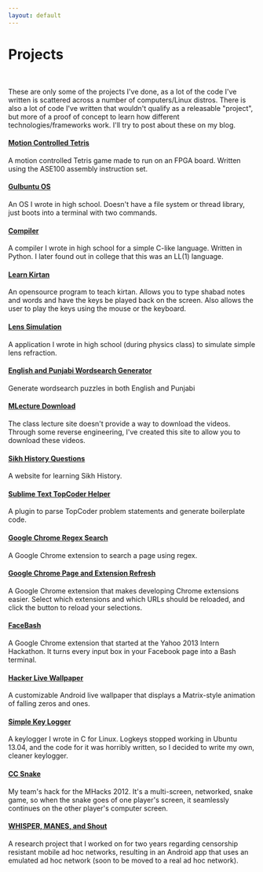 ```yaml
---
layout: default
---
```

Projects
========
<br>

These are only some of the projects I've done, as a lot of the code I've written is scattered across a number of computers/Linux distros. There is also a lot of code I've written that wouldn't qualify as a releasable "project", but more of a proof of concept to learn how different technologies/frameworks work. I'll try to post about these on my blog.

#### [Motion Controlled Tetris](/projects/motion-controlled-tetris/)

A motion controlled Tetris game made to run on an FPGA board. Written using the ASE100 assembly instruction set.
<br>

#### [Gulbuntu OS](/projects/gulbuntu/)

An OS I wrote in high school. Doesn't have a file system or thread library, just boots into a terminal with two commands.
<br>

#### [Compiler](/projects/compiler/)

A compiler I wrote in high school for a simple C-like language. Written in Python. I later found out in college that this was an LL(1) language.
<br>

#### [Learn Kirtan](/projects/learn-kirtan/)

An opensource program to teach kirtan. Allows you to type shabad notes and words and have the keys be played back on the screen. Also allows the user to play the keys using the mouse or the keyboard.
<br>

#### [Lens Simulation](/projects/lens-simulation/)

A application I wrote in high school (during physics class) to simulate simple lens refraction.
<br>

#### [English and Punjabi Wordsearch Generator](/projects/wordsearch-generator)

Generate wordsearch puzzles in both English and Punjabi
<br>

#### [MLecture Download](/projects/mlecture-download)

The class lecture site doesn't provide a way to download the videos. Through some reverse engineering, I've created this site to allow you to download these videos.
<br>

#### [Sikh History Questions](/projects/sikh-history-questions)

A website for learning Sikh History.
<br>

#### [Sublime Text TopCoder Helper](/projects/topcoder-helper)

A plugin to parse TopCoder problem statements and generate boilerplate code.
<br>

#### [Google Chrome Regex Search](/projects/regex-search)

A Google Chrome extension to search a page using regex.
<br>

#### [Google Chrome Page and Extension Refresh](/projects/page-and-extension-refresh)

A Google Chrome extension that makes developing Chrome extensions easier. Select which extensions and which URLs should be reloaded, and click the button to reload your selections.
<br>

#### [FaceBash](/projects/facebash)

A Google Chrome extension that started at the Yahoo 2013 Intern Hackathon. It turns every input box in your Facebook page into a Bash terminal.
<br>

#### [Hacker Live Wallpaper](/projects/hacker-live-wallpaper)

A customizable Android live wallpaper that displays a Matrix-style animation of falling zeros and ones.
<br>

#### [Simple Key Logger](/projects/simple-key-logger)

A keylogger I wrote in C for Linux. Logkeys stopped working in Ubuntu 13.04, and the code for it was horribly written, so I decided to write my own, cleaner keylogger.
<br>

#### [CC Snake](/projects/cc-snake)

My team's hack for the MHacks 2012. It's a multi-screen, networked, snake game, so when the snake goes of one player's screen, it seamlessly continues on the other player's computer screen.
<br>

#### [WHISPER, MANES, and Shout](/projects/whisper-manes-shout)

A research project that I worked on for two years regarding censorship resistant mobile ad hoc networks, resulting in an Android app that uses an emulated ad hoc network (soon to be moved to a real ad hoc network).
